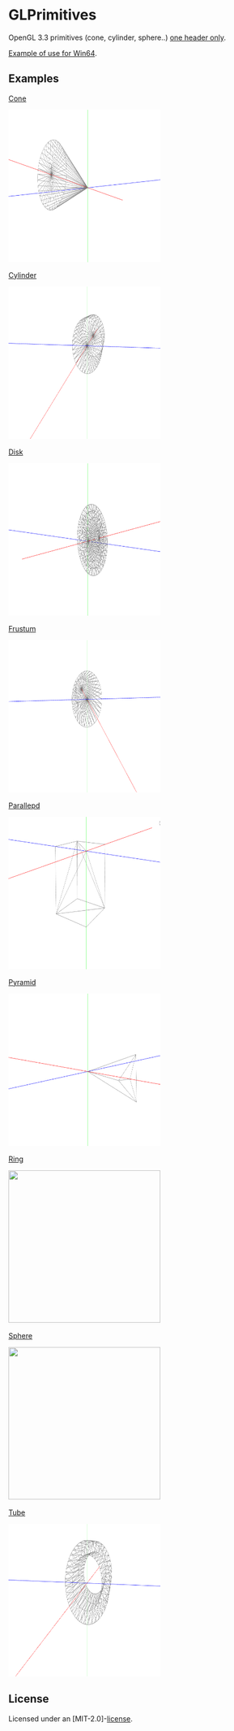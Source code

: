 # GLPrimitives

OpenGL 3.3 primitives (cone, cylinder, sphere..) [one header only](https://github.com/Tyill/glPrimitives/blob/master/include).

[Example of use for Win64](https://github.com/Tyill/glPrimitives/tree/master/example/Builds).

## Examples

[Cone](https://github.com/Tyill/glPrimitives/blob/master/include/glPrimitives.h#L303)  

<img src="https://github.com/Tyill/glPrimitives/blob/master/docs/cone.gif" width="300" height="300" />


[Cylinder](https://github.com/Tyill/glPrimitives/blob/master/include/glPrimitives.h#L182)  

<img src="https://github.com/Tyill/glPrimitives/blob/master/docs/cylinder.gif" width="300" height="300" />


[Disk](https://github.com/Tyill/glPrimitives/blob/master/include/glPrimitives.h#L329)  

<img src="https://github.com/Tyill/glPrimitives/blob/master/docs/disk.gif" width="300" height="300" />


[Frustum](https://github.com/Tyill/glPrimitives/blob/master/include/glPrimitives.h#L107)  

<img src="https://github.com/Tyill/glPrimitives/blob/master/docs/frustum.gif" width="300" height="300" />


[Parallepd](https://github.com/Tyill/glPrimitives/blob/master/include/glPrimitives.h#L612)  

<img src="https://github.com/Tyill/glPrimitives/blob/master/docs/parallepd.gif" width="300" height="300" />


[Pyramid](https://github.com/Tyill/glPrimitives/blob/master/include/glPrimitives.h#L316)  

<img src="https://github.com/Tyill/glPrimitives/blob/master/docs/pyramid.gif" width="300" height="300" />


[Ring](https://github.com/Tyill/glPrimitives/blob/master/include/glPrimitives.h#L485)  

<img src="https://github.com/Tyill/glPrimitives/blob/master/docs/ring.gif" width="300" height="300" />


[Sphere](https://github.com/Tyill/glPrimitives/blob/master/include/glPrimitives.h#L407)  

<img src="https://github.com/Tyill/glPrimitives/blob/master/docs/sphere.gif" width="300" height="300" />


[Tube](https://github.com/Tyill/glPrimitives/blob/master/include/glPrimitives.h#L196)  

<img src="https://github.com/Tyill/glPrimitives/blob/master/docs/tube.gif" width="300" height="300" />


## License
Licensed under an [MIT-2.0]-[license](LICENSE).
